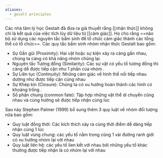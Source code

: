 ```yaml
---
aliases:
  - gesalt principles
---
```

Các nhà tâm lý học Gestalt đã đưa ra giả thuyết rằng [[nhận thức]] không chỉ là kết quả của việc tích lũy dữ liệu từ [[cảm giác]]. Họ cho rằng ==não bộ sử dụng các nguyên tắc bẩm sinh để tổ chức cảm giác thành các tổng thể có tổ chức==. Các quy tắc bẩm sinh nhóm nhận thức Gestalt bao gồm: 

- Sự Gần gũi (Proximity): Hai vật hoặc sự kiện xảy ra càng gần nhau, chúng ta càng có khả năng nhóm chúng lại.
- Nguyên tắc Tương đồng (Similarity): Các sự vật có yếu tố tương đồng thì càng dễ được tiếp cận như 1 phần của nhóm . 
- Sự Liên tục (Continuity): Những cảm giác về hình thể nối tiếp nhau dường như được tiếp cận cùng nhau
- Sự Khép kín (Closure): Chúng ta có xu hướng hoàn thành các hình có khoảng trống . 
- Số phận chung (common fate): Tập hợp những vật thể di chuyển cũng nhau và cùng hướng sẽ được tiếp nhận cùng lúc

Sau này Stephen Palmer (1999) bổ sung thêm 3 quy luật về nhóm đối tượng nữa bao gồm:

- Quy luật đồng thời: Các kích thích xảy ra cùng thời điểm dễ dàng tiếp nhận cùng 1 lúc
- Quy luật vùng chung: các yếu tố nằm trong cũng 1 vài đường ranh giới có xu hướng nhóm lại với nhau
- Quy luật liên hệ: các yếu tố lien kết với nhau bởi những yếu tố khác thường được tiếp nhận là có nhóm lại với nhau 
